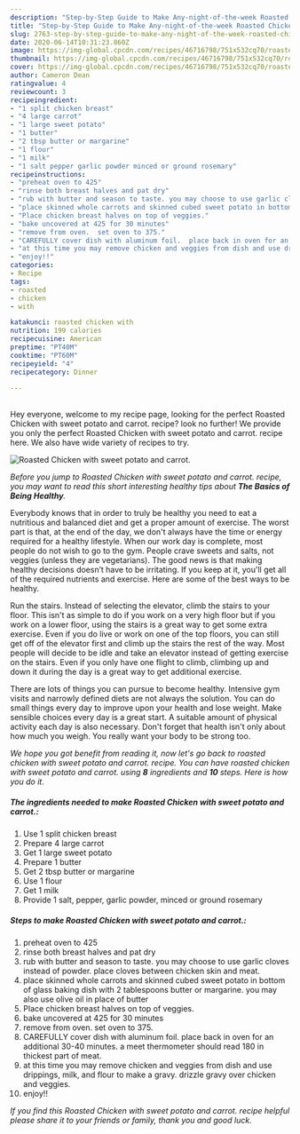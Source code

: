 ```yaml
---
description: "Step-by-Step Guide to Make Any-night-of-the-week Roasted Chicken with sweet potato and carrot."
title: "Step-by-Step Guide to Make Any-night-of-the-week Roasted Chicken with sweet potato and carrot."
slug: 2763-step-by-step-guide-to-make-any-night-of-the-week-roasted-chicken-with-sweet-potato-and-carrot
date: 2020-06-14T10:31:23.860Z
image: https://img-global.cpcdn.com/recipes/46716798/751x532cq70/roasted-chicken-with-sweet-potato-and-carrot-recipe-main-photo.jpg
thumbnail: https://img-global.cpcdn.com/recipes/46716798/751x532cq70/roasted-chicken-with-sweet-potato-and-carrot-recipe-main-photo.jpg
cover: https://img-global.cpcdn.com/recipes/46716798/751x532cq70/roasted-chicken-with-sweet-potato-and-carrot-recipe-main-photo.jpg
author: Cameron Dean
ratingvalue: 4
reviewcount: 3
recipeingredient:
- "1 split chicken breast"
- "4 large carrot"
- "1 large sweet potato"
- "1 butter"
- "2 tbsp butter or margarine"
- "1 flour"
- "1 milk"
- "1 salt pepper garlic powder minced or ground rosemary"
recipeinstructions:
- "preheat oven to 425"
- "rinse both breast halves and pat dry"
- "rub with butter and season to taste. you may choose to use garlic cloves instead of powder.  place cloves between chicken skin and meat."
- "place skinned whole carrots and skinned cubed sweet potato in bottom of glass baking dish with 2 tablespoons butter or margarine.  you may also use olive oil in place of butter"
- "Place chicken breast halves on top of veggies."
- "bake uncovered at 425 for 30 minutes"
- "remove from oven.  set oven to 375."
- "CAREFULLY cover dish with aluminum foil.  place back in oven for an additional 30-40 minutes. a meet thermometer should read 180 in thickest part of meat."
- "at this time you may remove chicken and veggies from dish and use drippings, milk, and flour to make a gravy.  drizzle gravy over chicken and veggies."
- "enjoy!!"
categories:
- Recipe
tags:
- roasted
- chicken
- with

katakunci: roasted chicken with 
nutrition: 199 calories
recipecuisine: American
preptime: "PT40M"
cooktime: "PT60M"
recipeyield: "4"
recipecategory: Dinner

---
```

<br>
Hey everyone, welcome to my recipe page, looking for the perfect Roasted Chicken with sweet potato and carrot. recipe? look no further! We provide you only the perfect Roasted Chicken with sweet potato and carrot. recipe here. We also have wide variety of recipes to try.
<br>


![Roasted Chicken with sweet potato and carrot.](https://img-global.cpcdn.com/recipes/46716798/751x532cq70/roasted-chicken-with-sweet-potato-and-carrot-recipe-main-photo.jpg)

<i>Before you jump to Roasted Chicken with sweet potato and carrot. recipe, you may want to read this short interesting healthy tips about <strong>The Basics of Being Healthy</strong>.</i>

Everybody knows that in order to truly be healthy you need to eat a nutritious and balanced diet and get a proper amount of exercise. The worst part is that, at the end of the day, we don't always have the time or energy required for a healthy lifestyle. When our work day is complete, most people do not wish to go to the gym. People crave sweets and salts, not veggies (unless they are vegetarians). The good news is that making healthy decisions doesn’t have to be irritating. If you keep at it, you'll get all of the required nutrients and exercise. Here are some of the best ways to be healthy.

Run the stairs. Instead of selecting the elevator, climb the stairs to your floor. This isn't as simple to do if you work on a very high floor but if you work on a lower floor, using the stairs is a great way to get some extra exercise. Even if you do live or work on one of the top floors, you can still get off of the elevator first and climb up the stairs the rest of the way. Most people will decide to be idle and take an elevator instead of getting exercise on the stairs. Even if you only have one flight to climb, climbing up and down it during the day is a great way to get additional exercise. 

There are lots of things you can pursue to become healthy. Intensive gym visits and narrowly defined diets are not always the solution. You can do small things every day to improve upon your health and lose weight. Make sensible choices every day is a great start. A suitable amount of physical activity each day is also necessary. Don't forget that health isn't only about how much you weigh. You really want your body to be strong too. 


<i>We hope you got benefit from reading it, now let's go back to roasted chicken with sweet potato and carrot. recipe. You can have roasted chicken with sweet potato and carrot. using <strong>8</strong> ingredients and <strong>10</strong> steps. Here is how you do it.
</i>

##### The ingredients needed to make Roasted Chicken with sweet potato and carrot.:

1. Use 1 split chicken breast
1. Prepare 4 large carrot
1. Get 1 large sweet potato
1. Prepare 1 butter
1. Get 2 tbsp butter or margarine
1. Use 1 flour
1. Get 1 milk
1. Provide 1 salt, pepper, garlic powder, minced or ground rosemary


##### Steps to make Roasted Chicken with sweet potato and carrot.:

1. preheat oven to 425
1. rinse both breast halves and pat dry
1. rub with butter and season to taste. you may choose to use garlic cloves instead of powder.  place cloves between chicken skin and meat.
1. place skinned whole carrots and skinned cubed sweet potato in bottom of glass baking dish with 2 tablespoons butter or margarine.  you may also use olive oil in place of butter
1. Place chicken breast halves on top of veggies.
1. bake uncovered at 425 for 30 minutes
1. remove from oven.  set oven to 375.
1. CAREFULLY cover dish with aluminum foil.  place back in oven for an additional 30-40 minutes. a meet thermometer should read 180 in thickest part of meat.
1. at this time you may remove chicken and veggies from dish and use drippings, milk, and flour to make a gravy.  drizzle gravy over chicken and veggies.
1. enjoy!!


<i>If you find this Roasted Chicken with sweet potato and carrot. recipe helpful please share it to your friends or family, thank you and good luck.</i>

